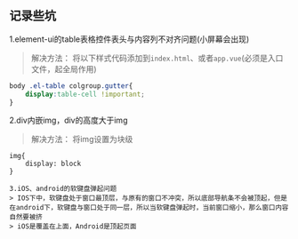 ## 记录些坑

1.element-ui的table表格控件表头与内容列不对齐问题(小屏幕会出现)
> 解决方法：
> 将以下样式代码添加到`index.html`、或者`app.vue`(必须是入口文件，起全局作用)
```css
body .el-table colgroup.gutter{
    display:table-cell !important;
}
```

2.div内嵌img，div的高度大于img
> 解决方法：
> 将img设置为块级
```
img{
    display: block
}

3.iOS、android的软键盘弹起问题
> IOS下中，软键盘处于窗口最顶层，与原有的窗口不冲突，所以底部导航条不会被顶起，但是在android下，软键盘与窗口处于同一层，所以当软键盘弹起时，当前窗口缩小，那么窗口内容自然要被挤  
> iOS是覆盖在上面，Android是顶起页面

```


